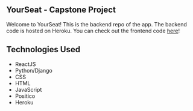 ## YourSeat - Capstone Project

Welcome to YourSeat! This is the backend repo of the app. The backend code is hosted on Heroku.
You can check out the frontend code [here](https://github.com/xcarrillo1/capstone-frontend)!

## Technologies Used
- ReactJS
- Python/Django
- CSS
- HTML
- JavaScript
- Positico
- Heroku
